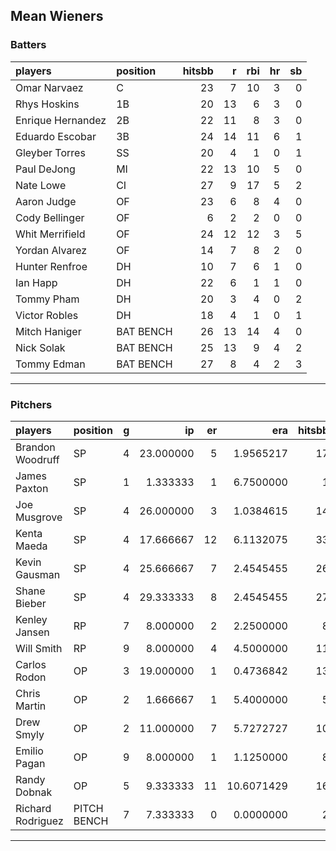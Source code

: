 ## Mean Wieners

### Batters

 
|players           |position  | hitsbb|  r| rbi| hr| sb| 
|:-----------------|:---------|------:|--:|---:|--:|--:| 
|Omar Narvaez      |C         |     23|  7|  10|  3|  0| 
|Rhys Hoskins      |1B        |     20| 13|   6|  3|  0| 
|Enrique Hernandez |2B        |     22| 11|   8|  3|  0| 
|Eduardo Escobar   |3B        |     24| 14|  11|  6|  1| 
|Gleyber Torres    |SS        |     20|  4|   1|  0|  1| 
|Paul DeJong       |MI        |     22| 13|  10|  5|  0| 
|Nate Lowe         |CI        |     27|  9|  17|  5|  2| 
|Aaron Judge       |OF        |     23|  6|   8|  4|  0| 
|Cody Bellinger    |OF        |      6|  2|   2|  0|  0| 
|Whit Merrifield   |OF        |     24| 12|  12|  3|  5| 
|Yordan Alvarez    |OF        |     14|  7|   8|  2|  0| 
|Hunter Renfroe    |DH        |     10|  7|   6|  1|  0| 
|Ian Happ          |DH        |     22|  6|   1|  1|  0| 
|Tommy Pham        |DH        |     20|  3|   4|  0|  2| 
|Victor Robles     |DH        |     18|  4|   1|  0|  1| 
|Mitch Haniger     |BAT BENCH |     26| 13|  14|  4|  0| 
|Nick Solak        |BAT BENCH |     25| 13|   9|  4|  2| 
|Tommy Edman       |BAT BENCH |     27|  8|   4|  2|  3| 


* * *

### Pitchers

 
|players           |position    |  g|        ip| er|        era| hitsbb|      whip| so|  w| sv| 
|:-----------------|:-----------|--:|---------:|--:|----------:|------:|---------:|--:|--:|--:| 
|Brandon Woodruff  |SP          |  4| 23.000000|  5|  1.9565217|     17| 0.7391304| 26|  1|  0| 
|James Paxton      |SP          |  1|  1.333333|  1|  6.7500000|      1| 0.7500000|  2|  0|  0| 
|Joe Musgrove      |SP          |  4| 26.000000|  3|  1.0384615|     14| 0.5384615| 37|  2|  0| 
|Kenta Maeda       |SP          |  4| 17.666667| 12|  6.1132075|     33| 1.8679245| 17|  1|  0| 
|Kevin Gausman     |SP          |  4| 25.666667|  7|  2.4545455|     26| 1.0129870| 23|  1|  0| 
|Shane Bieber      |SP          |  4| 29.333333|  8|  2.4545455|     27| 0.9204545| 48|  2|  0| 
|Kenley Jansen     |RP          |  7|  8.000000|  2|  2.2500000|      8| 1.0000000| 10|  0|  4| 
|Will Smith        |RP          |  9|  8.000000|  4|  4.5000000|     11| 1.3750000| 13|  0|  3| 
|Carlos Rodon      |OP          |  3| 19.000000|  1|  0.4736842|     13| 0.6842105| 24|  3|  0| 
|Chris Martin      |OP          |  2|  1.666667|  1|  5.4000000|      5| 3.0000000|  1|  0|  0| 
|Drew Smyly        |OP          |  2| 11.000000|  7|  5.7272727|     10| 0.9090909| 11|  0|  0| 
|Emilio Pagan      |OP          |  9|  8.000000|  1|  1.1250000|      8| 1.0000000| 10|  2|  0| 
|Randy Dobnak      |OP          |  5|  9.333333| 11| 10.6071429|     16| 1.7142857|  5|  0|  1| 
|Richard Rodriguez |PITCH BENCH |  7|  7.333333|  0|  0.0000000|      2| 0.2727273|  7|  1|  2| 


* * *


